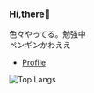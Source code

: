 ### Hi,there🐧

色々やってる。勉強中  
ペンギンかわええ  

* [Profile](https://satooru.me)

![Top Langs](https://github-readme-stats.vercel.app/api/top-langs/?username=SatooRu65536&layout=compact&hide=html)
